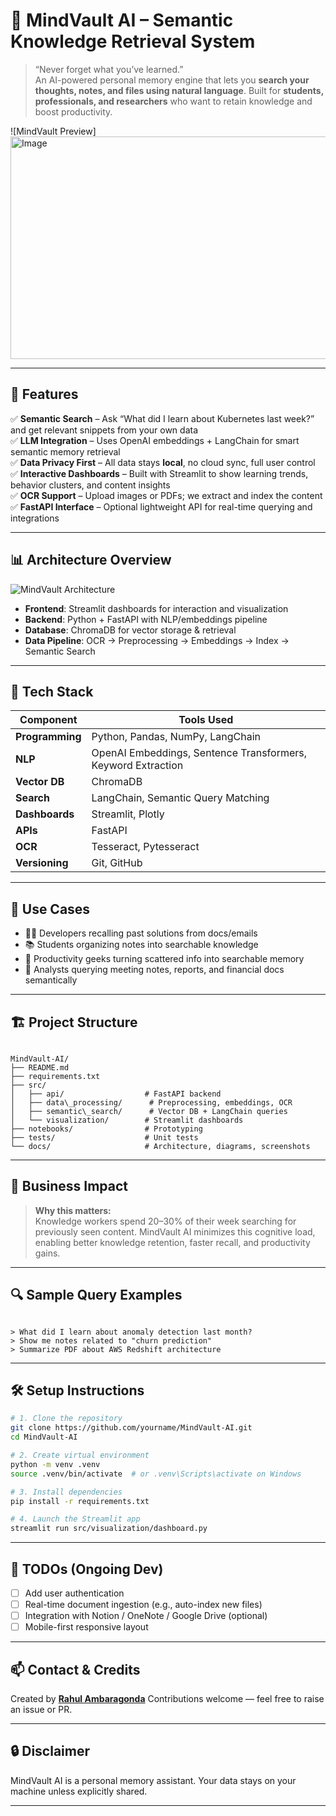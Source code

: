 # 🧠 MindVault AI – Semantic Knowledge Retrieval System

> “Never forget what you’ve learned.”  
> An AI-powered personal memory engine that lets you **search your thoughts, notes, and files using natural language**. Built for **students, professionals, and researchers** who want to retain knowledge and boost productivity.

![MindVault Preview]<img width="850" height="356" alt="Image" src="https://github.com/user-attachments/assets/8f8384ca-aefc-4cbc-88ca-8262efe9a7d2" />

---

## 🚀 Features

✅ **Semantic Search** – Ask “What did I learn about Kubernetes last week?” and get relevant snippets from your own data  
✅ **LLM Integration** – Uses OpenAI embeddings + LangChain for smart semantic memory retrieval  
✅ **Data Privacy First** – All data stays **local**, no cloud sync, full user control  
✅ **Interactive Dashboards** – Built with Streamlit to show learning trends, behavior clusters, and content insights  
✅ **OCR Support** – Upload images or PDFs; we extract and index the content  
✅ **FastAPI Interface** – Optional lightweight API for real-time querying and integrations

---

## 📊 Architecture Overview

![MindVault Architecture](docs/mindvault_architecture.png)

- **Frontend**: Streamlit dashboards for interaction and visualization  
- **Backend**: Python + FastAPI with NLP/embeddings pipeline  
- **Database**: ChromaDB for vector storage & retrieval  
- **Data Pipeline**: OCR → Preprocessing → Embeddings → Index → Semantic Search

---

## 🔧 Tech Stack

| Component        | Tools Used                                                                 |
|------------------|----------------------------------------------------------------------------|
| **Programming**  | Python, Pandas, NumPy, LangChain                                           |
| **NLP**          | OpenAI Embeddings, Sentence Transformers, Keyword Extraction              |
| **Vector DB**    | ChromaDB                                                                  |
| **Search**       | LangChain, Semantic Query Matching                                        |
| **Dashboards**   | Streamlit, Plotly                                                         |
| **APIs**         | FastAPI                                                                   |
| **OCR**          | Tesseract, Pytesseract                                                    |
| **Versioning**   | Git, GitHub                                                               |

---

## 🧪 Use Cases

- 👨‍💻 Developers recalling past solutions from docs/emails
- 📚 Students organizing notes into searchable knowledge
- 🧠 Productivity geeks turning scattered info into searchable memory
- 🧾 Analysts querying meeting notes, reports, and financial docs semantically

---

## 🏗️ Project Structure

```

MindVault-AI/
├── README.md
├── requirements.txt
├── src/
│   ├── api/                  # FastAPI backend
│   ├── data\_processing/      # Preprocessing, embeddings, OCR
│   ├── semantic\_search/      # Vector DB + LangChain queries
│   └── visualization/        # Streamlit dashboards
├── notebooks/                # Prototyping
├── tests/                    # Unit tests
└── docs/                     # Architecture, diagrams, screenshots

```

---

## 💼 Business Impact

> **Why this matters:**  
>  Knowledge workers spend 20–30% of their week searching for previously seen content. MindVault AI minimizes this cognitive load, enabling better knowledge retention, faster recall, and productivity gains.

---

## 🔍 Sample Query Examples

```

> What did I learn about anomaly detection last month?
> Show me notes related to "churn prediction"
> Summarize PDF about AWS Redshift architecture

````

---

## 🛠️ Setup Instructions

```bash
# 1. Clone the repository
git clone https://github.com/yourname/MindVault-AI.git
cd MindVault-AI

# 2. Create virtual environment
python -m venv .venv
source .venv/bin/activate  # or .venv\Scripts\activate on Windows

# 3. Install dependencies
pip install -r requirements.txt

# 4. Launch the Streamlit app
streamlit run src/visualization/dashboard.py
````

---

## 📌 TODOs (Ongoing Dev)

* [ ] Add user authentication
* [ ] Real-time document ingestion (e.g., auto-index new files)
* [ ] Integration with Notion / OneNote / Google Drive (optional)
* [ ] Mobile-first responsive layout

---

## 📫 Contact & Credits

Created by [**Rahul Ambaragonda**](https://www.linkedin.com/in/rahulambaragonda)
Contributions welcome — feel free to raise an issue or PR.

---

## 🔒 Disclaimer

MindVault AI is a personal memory assistant. Your data stays on your machine unless explicitly shared.

---



